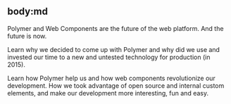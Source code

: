 body:md
-----
Polymer and Web Components are the future of the web platform. And the future is now.

Learn why we decided to come up with Polymer and why did we use and invested our time to a new and untested technology for production (in 2015).

Learn how Polymer help us and how web components revolutionize our development. How we took advantage of open source and internal custom elements, and make our development more interesting, fun and easy.